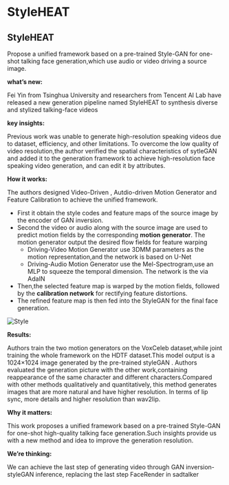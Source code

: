 # StyleHEAT

## StyleHEAT

Propose a unified framework based on a pre-trained Style-GAN for one-shot talking face generation,which use audio or video driving a source image.

**what’s new:** 

Fei Yin from Tsinghua University and researchers from Tencent AI Lab have released a new generation pipeline named StyleHEAT to synthesis diverse and stylized talking-face videos

**key insights:** 

Previous work was unable to generate high-resolution speaking videos due to dataset, efficiency, and other limitations. To overcome the low quality of video resolution,the author verified the spatial characteristics of sytleGAN and added it to the generation framework to achieve high-resolution face speaking video generation, and can edit it by attributes.

**How it works:** 

The authors designed Video-Driven , Autdio-driven Motion Generator and Feature Calibration to achieve the unified framework.

- First it obtain the style codes and feature maps of the source image by the encoder of GAN inversion.
- Second the video or audio along with the source image are used to predict motion fields by the corresponding **motion generator**. The motion generator output the desired flow fields for feature warping
    - Driving-Video Motion Generator use 3DMM parameters as  the motion representation,and the network is based on U-Net
    - Driving-Audio Motion Generator use the Mel-Spectrogram,use an MLP to squeeze the temporal dimension. The network is the via AdaIN
- Then,the selected feature map is warped by the motion fields, followed by the **calibration network** for rectifying feature distortions.
- The refined feature map is then fed into the StyleGAN for the final face generation.

![Style](https://github.com/SuperGoodGame/awesome-avatar/blob/main/assets/StyleHEAT.png)

**Results:** 

Authors train the two motion generators on the VoxCeleb dataset,while joint training the whole framework on the HDTF dataset.This model output is a 1024×1024 image generated by the pre-trained styleGAN . Authors evaluated the generation picture with the other work,containing reappearance of the same character and different characters.Compared with other methods qualitatively and quantitatively, this method generates images that are more natural and have higher resolution. In terms of lip sync, more details and higher resolution than wav2lip.

**Why it matters:** 

This work proposes a unified framework based on a pre-trained Style-GAN for one-shot high-quality talking face generation.Such insights provide us with a new method and idea to improve the generation resolution.

**We’re thinking:** 

We can achieve the last step of generating video through GAN inversion-styleGAN inference, replacing the last step FaceRender in sadtalker
